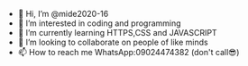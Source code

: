 - 👋 Hi, I’m @mide2020-16
- 👀 I’m interested in coding and programming
- 🌱 I’m currently learning HTTPS,CSS and JAVASCRIPT
- 💞️ I’m looking to collaborate on people of like minds
- 📫 How to reach me WhatsApp:09024474382 (don't call😎)

<!---
mide2020-16/mide2020-16 is a ✨ special ✨ repository because its `README.md` (this file) appears on your GitHub profile.
You can click the Preview link to take a look at your changes.
--->
